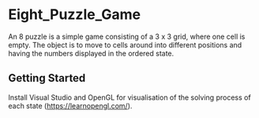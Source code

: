 # Eight_Puzzle_Game

An 8 puzzle is a simple game consisting of a 3 x 3 grid, where one cell is empty. 
The object is to move to cells around into different positions and having the numbers displayed in the ordered state. 

## Getting Started

Install Visual Studio and OpenGL for visualisation of the solving process of each state (https://learnopengl.com/). 
